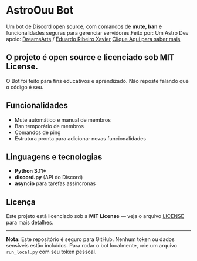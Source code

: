 # AstroOuu Bot

Um bot de Discord open source, com comandos de **mute, ban** e funcionalidades seguras para gerenciar servidores.Feito por: Um Astro Dev
apoio: [DreamsArts](https://github.com/DreamsArts) / [Eduardo Ribeiro Xavier](https://github.com/EduardoRibeiroXavier)
 [Clique Aqui para saber mais](https://o-menino-front-end.github.io/AstroOuu-Bot-Site)

O projeto é **open source** e licenciado sob **MIT License**.  
---------------------------
O Bot foi feito para fins educativos e aprendizado. Não reposte falando que o código é seu.

## Funcionalidades
- Mute automático e manual de membros
- Ban temporário de membros
- Comandos de ping
- Estrutura pronta para adicionar novas funcionalidades

## Linguagens e tecnologias
- **Python 3.11+**
- **discord.py** (API do Discord)
- **asyncio** para tarefas assíncronas

## Licença
Este projeto está licenciado sob a **MIT License** — veja o arquivo [LICENSE](LICENSE) para mais detalhes.

---

**Nota:** Este repositório é seguro para GitHub. Nenhum token ou dados sensíveis estão incluídos. Para rodar o bot localmente, crie um arquivo `run_local.py` com seu token pessoal.
